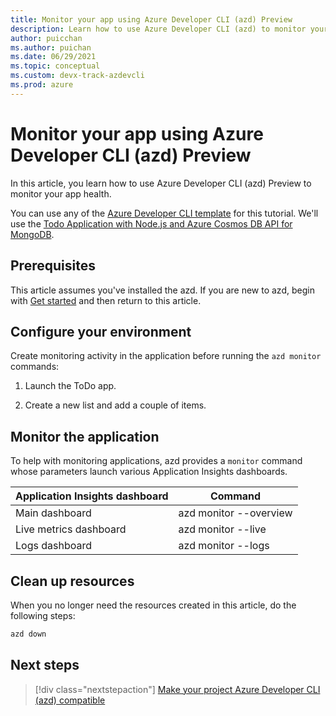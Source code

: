 ```yaml
---
title: Monitor your app using Azure Developer CLI (azd) Preview
description: Learn how to use Azure Developer CLI (azd) to monitor your app health.
author: puicchan
ms.author: puichan
ms.date: 06/29/2021
ms.topic: conceptual
ms.custom: devx-track-azdevcli
ms.prod: azure
---
```


# Monitor your app using Azure Developer CLI (azd) Preview

In this article, you learn how to use Azure Developer CLI (azd) Preview to monitor your app health.

You can use any of the [Azure Developer CLI template](overview.md#azure-developer-cli-templates) for this tutorial. We'll use the [Todo Application with Node.js and Azure Cosmos DB API for MongoDB](https://github.com/azure-samples/todo-nodejs-mongo).

## Prerequisites

This article assumes you've installed the azd. If you are new to azd, begin with [Get started](get-started.md) and then return to this article.

## Configure your environment

Create monitoring activity in the application before running the `azd monitor` commands:

1. Launch the ToDo app.

1. Create a new list and add a couple of items.

## Monitor the application

To help with monitoring applications, azd provides a `monitor` command whose parameters launch various Application Insights dashboards.

| Application Insights dashboard | Command                |
|--------------------------------|------------------------|
| Main dashboard                 | azd monitor --overview |
| Live metrics dashboard         | azd monitor --live     |
| Logs dashboard                 | azd monitor --logs     |

## Clean up resources

When you no longer need the resources created in this article, do the following steps:

``` bash
azd down
```

## Next steps

> [!div class="nextstepaction"]
> [Make your project Azure Developer CLI (azd) compatible](make-azd-compatible.md)
